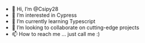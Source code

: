 - 👋 Hi, I’m @Csipy28
- 👀 I’m interested in Cypress
- 🌱 I’m currently learning Typescript
- 💞️ I’m looking to collaborate on cutting-edge projects
- 📫 How to reach me ... just call me :)

<!---
Csipy28/Csipy28 is a ✨ special ✨ repository because its `README.md` (this file) appears on your GitHub profile.
You can click the Preview link to take a look at your changes.
--->
